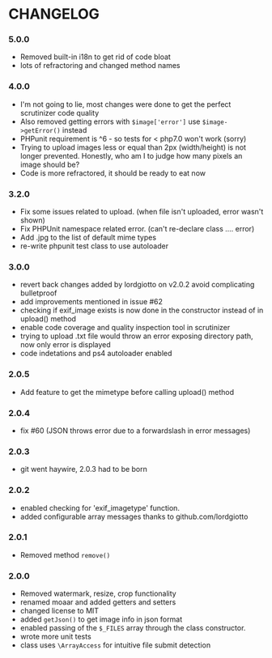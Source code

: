# CHANGELOG

### 5.0.0
 - Removed built-in i18n to get rid of code bloat
 - lots of refractoring and changed method names

### 4.0.0
 - I'm not going to lie, most changes were done to get the perfect scrutinizer code quality
 - Also removed getting errors with `$image['error']` use `$image->getError()` instead
 - PHPunit requirement is ^6 - so tests for < php7.0 won't work (sorry)
 - Trying to upload images less or equal than 2px (width/height) is not longer prevented.
   Honestly, who am I to judge how many pixels an image should be?
 - Code is more refractored, it should be ready to eat now

### 3.2.0
- Fix some issues related to upload. (when file isn't uploaded, error wasn't shown)
- Fix PHPUnit namespace related error. (can't re-declare class .... error)
- Add .jpg to the list of default mime types
- re-write phpunit test class to use autoloader

### 3.0.0
 - revert back changes added by lordgiotto on v2.0.2 avoid complicating bulletproof
 - add improvements mentioned in issue #62
 - checking if exif_image exists is now done in the constructor instead of in upload() method
 - enable code coverage and quality inspection tool in scrutinizer
 - trying to upload .txt file would throw an error exposing directory path, now only error is displayed
 - code indetations and ps4 autoloader enabled

### 2.0.5
 - Add feature to get the mimetype before calling upload() method

### 2.0.4
 - fix #60 (JSON throws error due to a forwardslash in error messages)

### 2.0.3
 - git went haywire, 2.0.3 had to be born

### 2.0.2
 - enabled checking for 'exif_imagetype' function.
 - added configurable array messages thanks to github.com/lordgiotto

### 2.0.1
- Removed method `remove()`

### 2.0.0
- Removed watermark, resize, crop functionality
- renamed moaar and added getters and setters
- changed license to MIT
- added `getJson()` to get image info in json format
- enabled passing of the `$_FILES` array through the class constructor.
- wrote more unit tests
- class uses `\ArrayAccess` for intuitive file submit detection
